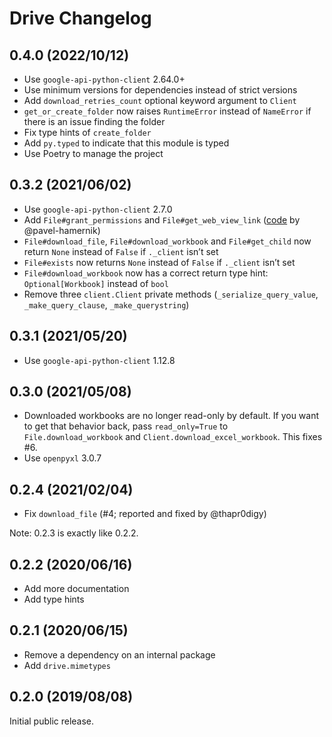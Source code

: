 # Drive Changelog

## 0.4.0 (2022/10/12)

* Use `google-api-python-client` 2.64.0+
* Use minimum versions for dependencies instead of strict versions
* Add `download_retries_count` optional keyword argument to `Client`
* `get_or_create_folder` now raises `RuntimeError` instead of `NameError` if there is an issue finding the folder
* Fix type hints of `create_folder`
* Add `py.typed` to indicate that this module is typed
* Use Poetry to manage the project

## 0.3.2 (2021/06/02)

* Use `google-api-python-client` 2.7.0
* Add `File#grant_permissions` and `File#get_web_view_link` ([code][perms-code] by @pavel-hamernik)
* `File#download_file`, `File#download_workbook` and `File#get_child` now return `None` instead of `False`
  if `._client` isn’t set
* `File#exists` now returns `None` instead of `False` if `._client` isn’t set
* `File#download_workbook` now has a correct return type hint: `Optional[Workbook]` instead of `bool`
* Remove three `client.Client` private methods (`_serialize_query_value`, `_make_query_clause`, `_make_querystring`)

[perms-code]: https://github.com/NoName115/drive/commit/eec799000d1367bf17b5c6f80b655db0ca95b3de

## 0.3.1 (2021/05/20)

* Use `google-api-python-client` 1.12.8

## 0.3.0 (2021/05/08)

* Downloaded workbooks are no longer read-only by default. If you want to get that behavior back, pass `read_only=True`
  to `File.download_workbook` and `Client.download_excel_workbook`. This fixes #6.
* Use `openpyxl` 3.0.7

## 0.2.4 (2021/02/04)

* Fix `download_file` (#4; reported and fixed by @thapr0digy)

Note: 0.2.3 is exactly like 0.2.2.

## 0.2.2 (2020/06/16)

* Add more documentation
* Add type hints

## 0.2.1 (2020/06/15)

* Remove a dependency on an internal package
* Add `drive.mimetypes`

## 0.2.0 (2019/08/08)

Initial public release.
